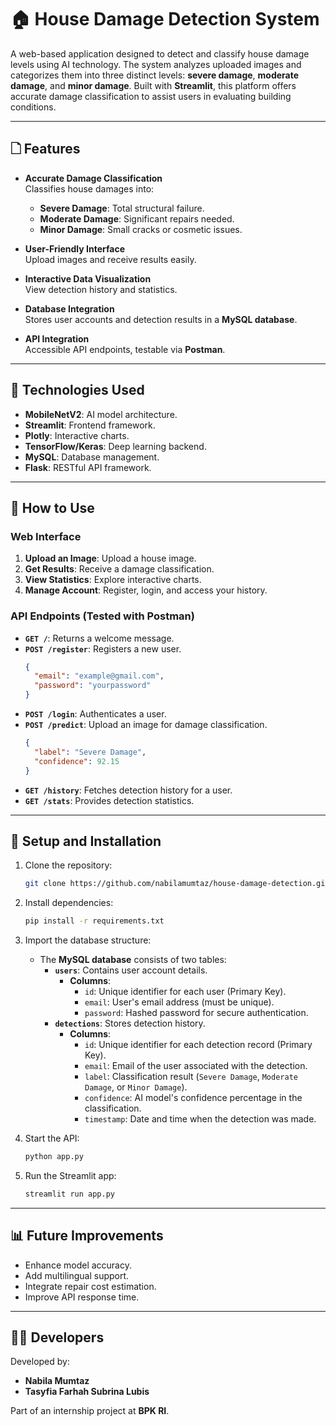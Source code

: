 # 🏠 House Damage Detection System

A web-based application designed to detect and classify house damage levels using AI technology. The system analyzes uploaded images and categorizes them into three distinct levels: **severe damage**, **moderate damage**, and **minor damage**. Built with **Streamlit**, this platform offers accurate damage classification to assist users in evaluating building conditions.

---

## 🗋 Features

- **Accurate Damage Classification**  
  Classifies house damages into:  
  - **Severe Damage**: Total structural failure.  
  - **Moderate Damage**: Significant repairs needed.  
  - **Minor Damage**: Small cracks or cosmetic issues.  

- **User-Friendly Interface**  
  Upload images and receive results easily.

- **Interactive Data Visualization**  
  View detection history and statistics.

- **Database Integration**  
  Stores user accounts and detection results in a **MySQL database**.

- **API Integration**  
  Accessible API endpoints, testable via **Postman**.

---

## 🔧 Technologies Used

- **MobileNetV2**: AI model architecture.
- **Streamlit**: Frontend framework.
- **Plotly**: Interactive charts.
- **TensorFlow/Keras**: Deep learning backend.
- **MySQL**: Database management.
- **Flask**: RESTful API framework.

---

## 🚀 How to Use

### Web Interface
1. **Upload an Image**: Upload a house image.
2. **Get Results**: Receive a damage classification.
3. **View Statistics**: Explore interactive charts.
4. **Manage Account**: Register, login, and access your history.

### API Endpoints (Tested with Postman)

- **`GET /`**: Returns a welcome message.
- **`POST /register`**: Registers a new user.
  ```json
  {
    "email": "example@gmail.com",
    "password": "yourpassword"
  }
  ```
- **`POST /login`**: Authenticates a user.
- **`POST /predict`**: Upload an image for damage classification.
  ```json
  {
    "label": "Severe Damage",
    "confidence": 92.15
  }
  ```
- **`GET /history`**: Fetches detection history for a user.
- **`GET /stats`**: Provides detection statistics.

---

## 🔧 Setup and Installation

1. Clone the repository:  
   ```bash
   git clone https://github.com/nabilamumtaz/house-damage-detection.git
   ```

2. Install dependencies:  
   ```bash
   pip install -r requirements.txt
   ```

3. Import the database structure:
   - The **MySQL database** consists of two tables:
     - **`users`**: Contains user account details.
       - **Columns**:
         - `id`: Unique identifier for each user (Primary Key).
         - `email`: User's email address (must be unique).
         - `password`: Hashed password for secure authentication.
     - **`detections`**: Stores detection history.
       - **Columns**:
         - `id`: Unique identifier for each detection record (Primary Key).
         - `email`: Email of the user associated with the detection.
         - `label`: Classification result (`Severe Damage`, `Moderate Damage`, or `Minor Damage`).
         - `confidence`: AI model's confidence percentage in the classification.
         - `timestamp`: Date and time when the detection was made.

4. Start the API:
   ```bash
   python app.py
   ```

5. Run the Streamlit app:
   ```bash
   streamlit run app.py
   ```

---

## 📊 Future Improvements

- Enhance model accuracy.
- Add multilingual support.
- Integrate repair cost estimation.
- Improve API response time.

---

## 👩‍💻 Developers

Developed by:  
- **Nabila Mumtaz**  
- **Tasyfia Farhah Subrina Lubis**  

Part of an internship project at **BPK RI**.

